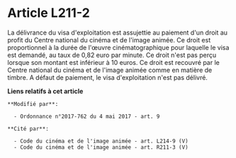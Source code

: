 # Article L211-2

La délivrance du visa d'exploitation est assujettie au paiement d'un droit au profit du Centre national du cinéma et de
l'image animée. Ce droit est proportionnel à la durée de l'œuvre cinématographique pour laquelle le visa est demandé, au taux
de 0,82 euro par minute. Ce droit n'est pas perçu lorsque son montant est inférieur à 10 euros. Ce droit est recouvré par le
Centre national du cinéma et de l'image animée comme en matière de timbre. A défaut de paiement, le visa d'exploitation n'est
pas délivré.

**Liens relatifs à cet article**

	**Modifié par**:

	  - Ordonnance n°2017-762 du 4 mai 2017 - art. 9

	**Cité par**:

	  - Code du cinéma et de l'image animée - art. L214-9 (V)
	  - Code du cinéma et de l'image animée - art. R211-3 (V)
